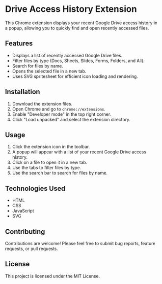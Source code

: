 # Drive Access History Extension

This Chrome extension displays your recent Google Drive access history in a popup, allowing you to quickly find and open recently accessed files.

## Features

* Displays a list of recently accessed Google Drive files.
* Filter files by type (Docs, Sheets, Slides, Forms, Folders, and All).
* Search for files by name.
* Opens the selected file in a new tab.
* Uses SVG spritesheet for efficient icon loading and rendering.


## Installation

1. Download the extension files.
2. Open Chrome and go to `chrome://extensions`.
3. Enable "Developer mode" in the top right corner.
4. Click "Load unpacked" and select the extension directory.


## Usage

1. Click the extension icon in the toolbar.
2. A popup will appear with a list of your recent Google Drive access history.
3. Click on a file to open it in a new tab.
4. Use the tabs to filter files by type.
5. Use the search bar to search for files by name.


## Technologies Used

* HTML
* CSS
* JavaScript
* SVG


## Contributing

Contributions are welcome! Please feel free to submit bug reports, feature requests, or pull requests.


## License

This project is licensed under the MIT License.